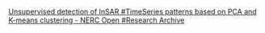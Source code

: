 [Unsupervised detection of InSAR #TimeSeries patterns based on PCA and K-means clustering - NERC Open #Research Archive](https://qi.tc/qi/113219)